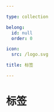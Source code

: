```yaml
---

type: collection

belong:
  id: null
  order: 0

icon:
  src: /logo.svg

title: 标签

---
```


# 标签

<ShowSearchTags />
